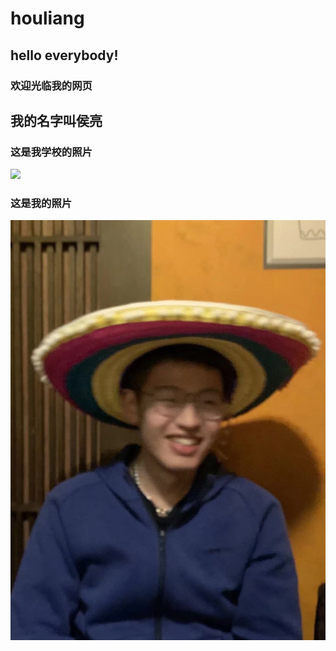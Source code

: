 # houliang
## hello everybody!
### 欢迎光临我的网页
## 我的名字叫侯亮
### 这是我学校的照片
![](https://www.google.com/url?sa=i&url=https%3A%2F%2Fgaokao.eol.cn%2Fzhe_jiang%2Fdongtai%2F201710%2Ft20171023_1561287.shtml&psig=AOvVaw1mngRCKXQdizzq9RZc8fkG&ust=1696334947184000&source=images&cd=vfe&opi=89978449&ved=0CBEQjRxqFwoTCID5l6Sq14EDFQAAAAAdAAAAABAT)
### 这是我的照片
![](images/生活照.jpg)

